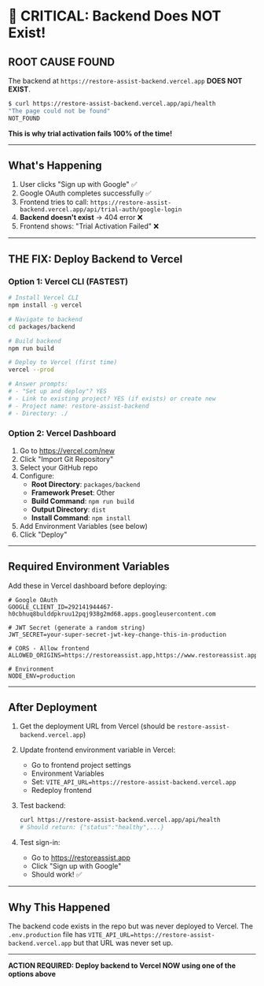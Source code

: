 # 🚨 CRITICAL: Backend Does NOT Exist!

## ROOT CAUSE FOUND

The backend at `https://restore-assist-backend.vercel.app` **DOES NOT EXIST**.

```bash
$ curl https://restore-assist-backend.vercel.app/api/health
"The page could not be found"
NOT_FOUND
```

**This is why trial activation fails 100% of the time!**

---

## What's Happening

1. User clicks "Sign up with Google" ✅
2. Google OAuth completes successfully ✅
3. Frontend tries to call: `https://restore-assist-backend.vercel.app/api/trial-auth/google-login`
4. **Backend doesn't exist** → 404 error ❌
5. Frontend shows: "Trial Activation Failed" ❌

---

## THE FIX: Deploy Backend to Vercel

### Option 1: Vercel CLI (FASTEST)

```bash
# Install Vercel CLI
npm install -g vercel

# Navigate to backend
cd packages/backend

# Build backend
npm run build

# Deploy to Vercel (first time)
vercel --prod

# Answer prompts:
# - "Set up and deploy"? YES
# - Link to existing project? YES (if exists) or create new
# - Project name: restore-assist-backend
# - Directory: ./
```

### Option 2: Vercel Dashboard

1. Go to https://vercel.com/new
2. Click "Import Git Repository"
3. Select your GitHub repo
4. Configure:
   - **Root Directory**: `packages/backend`
   - **Framework Preset**: Other
   - **Build Command**: `npm run build`
   - **Output Directory**: `dist`
   - **Install Command**: `npm install`
5. Add Environment Variables (see below)
6. Click "Deploy"

---

## Required Environment Variables

Add these in Vercel dashboard before deploying:

```env
# Google OAuth
GOOGLE_CLIENT_ID=292141944467-h0cbhuq8bulddpkruu12pqj938g2md68.apps.googleusercontent.com

# JWT Secret (generate a random string)
JWT_SECRET=your-super-secret-jwt-key-change-this-in-production

# CORS - Allow frontend
ALLOWED_ORIGINS=https://restoreassist.app,https://www.restoreassist.app

# Environment
NODE_ENV=production
```

---

## After Deployment

1. Get the deployment URL from Vercel (should be `restore-assist-backend.vercel.app`)

2. Update frontend environment variable in Vercel:
   - Go to frontend project settings
   - Environment Variables
   - Set: `VITE_API_URL=https://restore-assist-backend.vercel.app`
   - Redeploy frontend

3. Test backend:
   ```bash
   curl https://restore-assist-backend.vercel.app/api/health
   # Should return: {"status":"healthy",...}
   ```

4. Test sign-in:
   - Go to https://restoreassist.app
   - Click "Sign up with Google"
   - Should work! ✅

---

## Why This Happened

The backend code exists in the repo but was never deployed to Vercel. The `.env.production` file has `VITE_API_URL=https://restore-assist-backend.vercel.app` but that URL was never set up.

---

**ACTION REQUIRED: Deploy backend to Vercel NOW using one of the options above**
